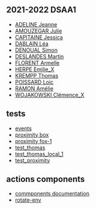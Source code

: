## 2021-2022 DSAA1

* [ADELINE Jeanne](https://ovgee.github.io/jeanne_adeline/)
* [AMOUZEGAR Julie](https://zuomarage.github.io/zuomarage_paysages/)
* [CAPITAINE Jessica](https://jessicacptne.github.io/labyrinthe/)
* [DABLAIN Léa](https://leadablain.github.io/lea_paysage/)
* [DENOUAL Simon](https://simondenoual.github.io/simon_paysage/)
* [DESLANDES Martin](https://marlandesdestin.github.io/MarlandesDestin_shader/)
* [FLORENT Armelle](https://Armellou.github.io/Labyrinthe/)
* [HERPE Emilie_X]()
* [KREMPP Thomas](https://lumitomate.github.io/t_krempp/)
* [POISSARD Loic](https://loacp.github.io/loac_paysage/)
* [RAMON Amélie](https://monarvis.github.io/monaryr/)
* [WOJAKOWSKI Clémence_X]()	

## tests
* [events](./2_events.html)
* [proximity box](./0_myproximity_box.html)
* [proximity fox-1](./1_myproximity_fox.html)
* [test_thomas](https://lumitomate.github.io/t_krempp/CATOWN/ville2_test1.html)
* [test_thomas_local_1](./thomas.html)
* [test_proximity](./test_proximity.html)

## actions components
* [commponents documentation](./components/README.md)
* [rotate-env](./3_rotate-env.html)



	
<!-- [event en js : emit](https://www.tech-wiki.online/fr/javascript-custom-events.html) -->
			
				
						
			
			
			